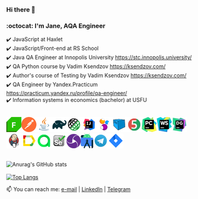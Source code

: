 ### Hi there 👋
### :octocat: I'm Jane, AQA Engineer

<!--
https://www.linkedin.com/in/misjane/
-->

:heavy_check_mark: JavaScript at Haxlet </br>
:heavy_check_mark: JavaScript/Front-end at RS School </br>
:heavy_check_mark: Java QA Engineer at Innopolis University   https://stc.innopolis.university/ </br>
:heavy_check_mark: QA Python course by Vadim Ksendzov   https://ksendzov.com/ </br>
:heavy_check_mark: Author's course of Testing by Vadim Ksendzov   https://ksendzov.com/ </br>
:heavy_check_mark: QA Engineer by Yandex.Practicum   https://practicum.yandex.ru/profile/qa-engineer/ </br>
:heavy_check_mark: Information systems in economics (bachelor) at USFU </br></br>

![This is an image](/icons/fiddler.png)![This is an image](/icons/postman.png)![This is an image](/icons/Java.png)![This is an image](/icons/Gradle.png)![This is an image](/icons/Rest-Assured.png)![This is an image](/icons/Intelij_IDEA.png)![This is an image](/icons/Selenide.png)![This is an image](/icons/Selenoid.png)![This is an image](/icons/JUnit5.png)![This is an image](/icons/PyCharm.png)![This is an image](/icons/WebStorm.png)![This is an image](/icons/DataGrip.png)![This is an image](/icons/Jenkins.png)![This is an image](/icons/Allure_Report.png)![This is an image](/icons/AllureTestOps.png)![This is an image](/icons/Selenium.png)![This is an image](/icons/appium.png)![This is an image](/icons/androidstudio.png)![This is an image](/icons/Telegram.png)![This is an image](/icons/Jira.png)</br></br>

![Anurag's GitHub stats](https://github-readme-stats.vercel.app/api?username=MisJane&show_icons=true&theme=radical) </br></br>
[![Top Langs](https://github-readme-stats.vercel.app/api/top-langs/?username=MisJane&layout=compact&theme=radical)](https://github.com/MisJane/github-readme-stats)

📫 You can reach me: <a href="mailto:qa01234@ya.ru">e-mail</a> | <a href="https://www.linkedin.com/in/MisJane/" rel="nofollow">LinkedIn</a> | <a href="https://t.me/misjane" rel="nofollow">Telegram</a>

<!--
**MisJane/MisJane** is a ✨ _special_ ✨ repository because its `README.md` (this file) appears on your GitHub profile.

Here are some ideas to get you started:

- 🔭 I’m currently working on ...
- 🌱 I’m currently learning ...
- 👯 I’m looking to collaborate on ...
- 🤔 I’m looking for help with ...
- 💬 Ask me about ...
- 📫 How to reach me: ...
- 😄 Pronouns: ...
- ⚡ Fun fact: ...
-->

